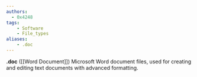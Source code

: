 ```yaml
---
authors:
  - 0x4248
tags:
    - Software
    - File_types
aliases:
    - .doc
---
```

**.doc** ([[Word Document]]) Microsoft Word document files, used for creating and editing text documents with advanced formatting.
